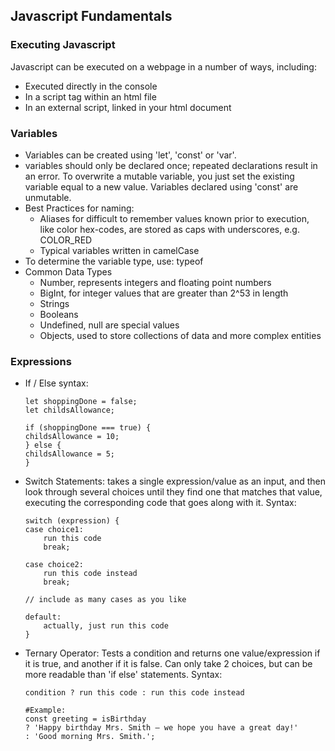 ## Javascript Fundamentals

### Executing Javascript
Javascript can be executed on a webpage in a number of ways, including:
- Executed directly in the console
- In a script tag within an html file
- In an external script, linked in your html document

### Variables
- Variables can be created using 'let', 'const' or 'var'.
- variables should only be declared once; repeated declarations result in an error. To overwrite a mutable variable, you just set the existing variable equal to a new value. Variables declared using 'const' are unmutable.
- Best Practices for naming:
    - Aliases for difficult to remember values known prior to execution, like color hex-codes, are stored as caps with underscores, e.g. COLOR_RED
    - Typical variables written in camelCase
- To determine the variable type, use: typeof
- Common Data Types
    - Number, represents integers and floating point numbers
    - BigInt, for integer values that are greater than 2^53 in length
    - Strings
    - Booleans
    - Undefined, null are special values
    - Objects, used to store collections of data and more complex entities
### Expressions    
- If / Else syntax:
    ```
    let shoppingDone = false;
    let childsAllowance;

    if (shoppingDone === true) {
    childsAllowance = 10;
    } else {
    childsAllowance = 5;
    }
    ```
- Switch Statements: takes a single expression/value as an input, and then look through several choices until they find one that matches that value, executing the corresponding code that goes along with it. Syntax:
    ```
    switch (expression) {
    case choice1:
        run this code
        break;

    case choice2:
        run this code instead
        break;

    // include as many cases as you like

    default:
        actually, just run this code
    }
    ```
- Ternary Operator:  Tests a condition and returns one value/expression if it is true, and another if it is false. Can only take 2 choices, but can be more readable than 'if else' statements. Syntax:
    ```
    condition ? run this code : run this code instead

    #Example:
    const greeting = isBirthday
    ? 'Happy birthday Mrs. Smith — we hope you have a great day!'
    : 'Good morning Mrs. Smith.';
    ```